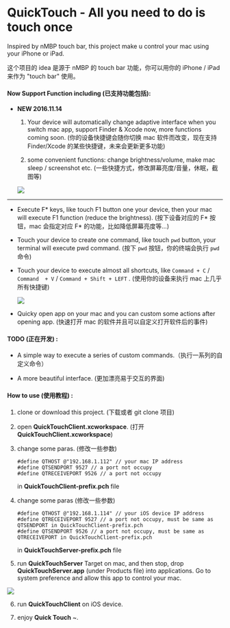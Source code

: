 # QuickTouch - All you need to do is touch once
Inspired by nMBP touch bar, this project make u control your mac using your iPhone or iPad.

这个项目的 idea 是源于 nMBP 的 touch bar 功能，你可以用你的 iPhone / iPad 来作为 "touch bar" 使用。

#### Now Support Function including (已支持功能包括):

* **NEW 2016.11.14**

  1. Your device will automatically change adaptive interface when you switch mac app, support Finder & Xcode now,
  more functions coming soon. (你的设备快捷键会随你切换 mac 软件而改变，现在支持 Finder/Xcode 的某些快捷键，未来会更新更多功能)

  2. some convenient functions: change brightness/volume, make mac sleep / screenshot etc. (一些快捷方式，修改屏幕亮度/音量，休眠，截图等)

    ![](http://ocnnxadky.bkt.clouddn.com/public/16-11-15/30523796.jpg)

---

* Execute F* keys, like touch F1 button one your device, then your mac will execute F1 function (reduce the brightness). (按下设备对应的 F* 按钮，mac 会指定对应 F* 的功能，比如降低屏幕亮度等...)

* Touch your device to create one command, like touch `pwd` button, your terminal will execute pwd command. (按下 `pwd` 按钮，你的终端会执行 `pwd` 命令)

* Touch your device to execute almost all shortcuts, like `Command + C` / `Command  + V` / `Command + Shift + LEFT` . (使用你的设备来执行 mac 上几乎所有快捷键)

  ![](http://ocnnxadky.bkt.clouddn.com/public/16-11-15/98223314.jpg)

* Quicky open app on your mac and you can custom some actions after opening app. (快速打开 mac 的软件并且可以自定义打开软件后的事件)

#### TODO (正在开发) :

* A simple way to execute a series of custom commands.（执行一系列的自定义命令）

* A more beautiful interface. (更加漂亮易于交互的界面)

#### How to use (使用教程) :

1. clone or download this project. (下载或者 git clone 项目)

2. open **QuickTouchClient.xcworkspace**. (打开 **QuickTouchClient.xcworkspace**)

3. change some paras. (修改一些参数)

    ```
    #define QTHOST @"192.168.1.112" // your mac IP address
    #define QTSENDPORT 9527 // a port not occupy
    #define QTRECEIVEPORT 9526 // a port not occupy
    ```

    in **QuickTouchClient-prefix.pch** file

4. change some paras (修改一些参数)

    ```
    #define QTHOST @"192.168.1.114" // your iOS device IP address
    #define QTRECEIVEPORT 9527 // a port not occupy, must be same as QTSENDPORT in QuickTouchClient-prefix.pch
    #define QTSENDPORT 9526 // a port not occupy, must be same as QTRECEIVEPORT in QuickTouchClient-prefix.pch
    ```

    in **QuickTouchServer-prefix.pch** file

5. run **QuickTouchServer** Target on mac, and then stop, drop **QuickTouchServer.app** (under Products file) into applications. Go to system preference and allow this app to control your mac.

  ![](http://ocnnxadky.bkt.clouddn.com/public/16-11-15/99085664.jpg)

6. run **QuickTouchClient** on iOS device.

7. enjoy **Quick Touch** ~.
